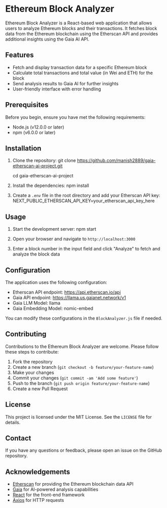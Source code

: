# Ethereum Block Analyzer

Ethereum Block Analyzer is a React-based web application that allows users to analyze Ethereum blocks and their transactions. It fetches block data from the Ethereum blockchain using the Etherscan API and provides additional insights using the Gaia AI API.

## Features

- Fetch and display transaction data for a specific Ethereum block
- Calculate total transactions and total value (in Wei and ETH) for the block
- Send analysis results to Gaia AI for further insights
- User-friendly interface with error handling

## Prerequisites

Before you begin, ensure you have met the following requirements:

- Node.js (v12.0.0 or later)
- npm (v6.0.0 or later)

## Installation

1. Clone the repository:
   git clone https://github.com/manish2889/gaia-etherscan-ai-project.git
   
   cd gaia-etherscan-ai-project

3. Install the dependencies:
   npm install

4. Create a `.env` file in the root directory and add your Etherscan API key:
NEXT_PUBLIC_ETHERSCAN_API_KEY=your_etherscan_api_key_here

## Usage

1. Start the development server:
npm start

2. Open your browser and navigate to `http://localhost:3000`

3. Enter a block number in the input field and click "Analyze" to fetch and analyze the block data

## Configuration

The application uses the following configuration:

- Etherscan API endpoint: https://api.etherscan.io/api
- Gaia API endpoint: https://llama.us.gaianet.network/v1
- Gaia LLM Model: llama
- Gaia Embedding Model: nomic-embed

You can modify these configurations in the `BlockAnalyzer.js` file if needed.

## Contributing

Contributions to the Ethereum Block Analyzer are welcome. Please follow these steps to contribute:

1. Fork the repository
2. Create a new branch (`git checkout -b feature/your-feature-name`)
3. Make your changes
4. Commit your changes (`git commit -am 'Add some feature'`)
5. Push to the branch (`git push origin feature/your-feature-name`)
6. Create a new Pull Request

## License

This project is licensed under the MIT License. See the `LICENSE` file for details.

## Contact

If you have any questions or feedback, please open an issue on the GitHub repository.

## Acknowledgements

- [Etherscan](https://etherscan.io/) for providing the Ethereum blockchain data API
- [Gaia](https://www.gaianet.network/) for AI-powered analysis capabilities
- [React](https://reactjs.org/) for the front-end framework
- [Axios](https://axios-http.com/) for HTTP requests
